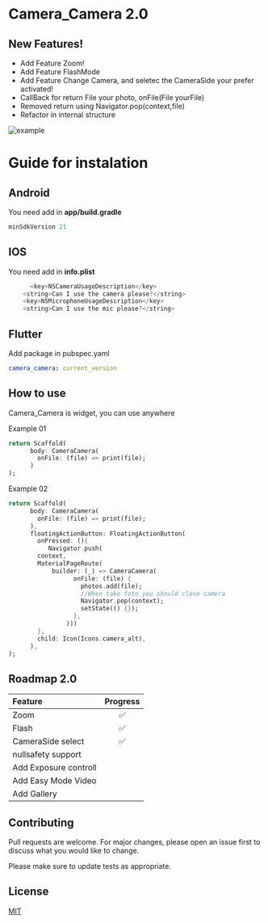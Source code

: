 # Camera_Camera 2.0


## New Features!
 - Add Feature Zoom!
 - Add Feature FlashMode
 - Add Feature Change Camera, and seletec the CameraSide your prefer activated!
 - CallBack for return File your photo, onFile(File yourFile)
 - Removed return using Navigator.pop(context,file)
 - Refactor in internal structure 

 ![example](https://i.imgur.com/CWbwCoH.png=200x200)   


# Guide for instalation
  ## Android
  You need add in **app/build.gradle**
```dart
minSdkVersion 21
```

  ## IOS
  You need add in **info.plist**
  ```dart
    	<key>NSCameraUsageDescription</key>
      <string>Can I use the camera please?</string>
      <key>NSMicrophoneUsageDescription</key>
      <string>Can I use the mic please?</string>
  ```


## Flutter
Add package in pubspec.yaml

```yaml
camera_camera: current_version
```

## How to use

Camera_Camera is widget, you can use anywhere

Example 01

```dart
return Scaffold(
      body: CameraCamera(
        onFile: (file) => print(file);
      )
);
```

Example 02

```dart
return Scaffold(
      body: CameraCamera(
        onFile: (file) => print(file);
      ),
      floatingActionButton: FloatingActionButton(
        onPressed: (){
           Navigator.push(
        context,
        MaterialPageRoute(
            builder: (_) => CameraCamera(
                  onFile: (file) {
                    photos.add(file);
                    //When take foto you should close camera
                    Navigator.pop(context);
                    setState(() {});
                  },
                )))
        },
        child: Icon(Icons.camera_alt),
      ),
);
```

## Roadmap 2.0

| Feature                                   | Progress |
| :---------------------------------------- | :------: |
| Zoom                                      |    ✅    |
| Flash                                     |    ✅    |
| CameraSide select                         |    ✅    |
| nullsafety support                        |          |
| Add Exposure controll                     |          |
| Add Easy Mode Video                       |          |
| Add Gallery                               |          |




## Contributing

Pull requests are welcome. For major changes, please open an issue first to discuss what you would like to change.

  

Please make sure to update tests as appropriate.

  

## License

[MIT](https://choosealicense.com/licenses/mit/)